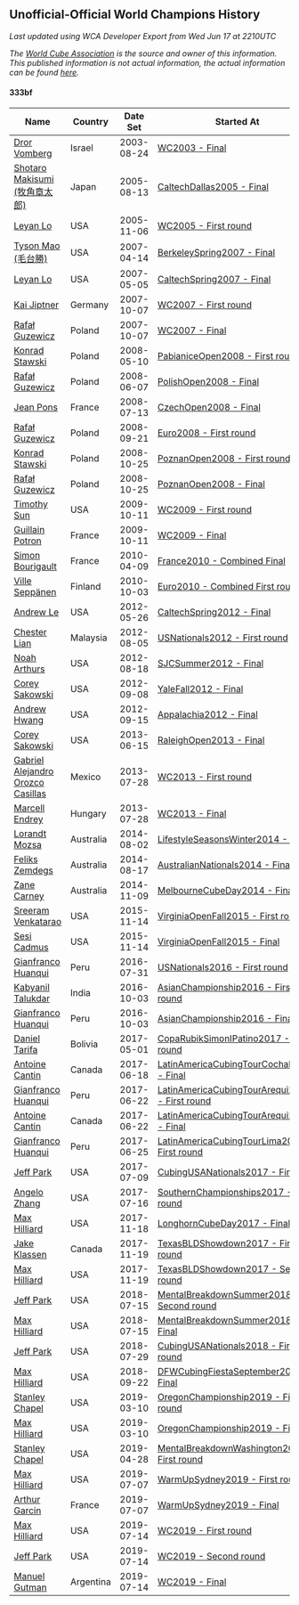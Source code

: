 ## Unofficial-Official World Champions History

*Last updated using WCA Developer Export from Wed Jun 17 at 2210UTC*

*The [World Cube Association](https://www.worldcubeassociation.org) is the source and owner of this information. This published information is not actual information, the actual information can be found [here](https://www.worldcubeassociation.org/results).*

#### 333bf

|Name|Country|Date Set|Started At|Ended At|Days Held|  
|--|--|--|--|--|--|  
|[Dror Vomberg](https://www.worldcubeassociation.org/persons/2003VOMB01)|Israel|2003-08-24|[WC2003 - Final](https://www.worldcubeassociation.org/competitions/WC2003/results/all#e333bf_f)|1 year after [Euro2004](https://www.worldcubeassociation.org/competitions/Euro2004/results/all#e333bf_f)|715|  
|[Shotaro Makisumi (牧角章太郎)](https://www.worldcubeassociation.org/persons/2003MAKI01)|Japan|2005-08-13|[CaltechDallas2005 - Final](https://www.worldcubeassociation.org/competitions/CaltechDallas2005/results/all#e333bf_f)|[WC2005 - First round](https://www.worldcubeassociation.org/competitions/WC2005/results/all#e333bf_1)|85|  
|[Leyan Lo](https://www.worldcubeassociation.org/persons/2004LOLE01)|USA|2005-11-06|[WC2005 - First round](https://www.worldcubeassociation.org/competitions/WC2005/results/all#e333bf_1)|[BerkeleySpring2007 - Final](https://www.worldcubeassociation.org/competitions/BerkeleySpring2007/results/all#e333bf_f)|524|  
|[Tyson Mao (毛台勝)](https://www.worldcubeassociation.org/persons/2004MAOT02)|USA|2007-04-14|[BerkeleySpring2007 - Final](https://www.worldcubeassociation.org/competitions/BerkeleySpring2007/results/all#e333bf_f)|[CaltechSpring2007 - Final](https://www.worldcubeassociation.org/competitions/CaltechSpring2007/results/all#e333bf_f)|21|  
|[Leyan Lo](https://www.worldcubeassociation.org/persons/2004LOLE01)|USA|2007-05-05|[CaltechSpring2007 - Final](https://www.worldcubeassociation.org/competitions/CaltechSpring2007/results/all#e333bf_f)|[WC2007 - First round](https://www.worldcubeassociation.org/competitions/WC2007/results/all#e333bf_1)|155|  
|[Kai Jiptner](https://www.worldcubeassociation.org/persons/2007JIPT01)|Germany|2007-10-07|[WC2007 - First round](https://www.worldcubeassociation.org/competitions/WC2007/results/all#e333bf_1)|[WC2007 - Final](https://www.worldcubeassociation.org/competitions/WC2007/results/all#e333bf_f)|0|  
|[Rafał Guzewicz](https://www.worldcubeassociation.org/persons/2006GUZE01)|Poland|2007-10-07|[WC2007 - Final](https://www.worldcubeassociation.org/competitions/WC2007/results/all#e333bf_f)|[PabianiceOpen2008 - First round](https://www.worldcubeassociation.org/competitions/PabianiceOpen2008/results/all#e333bf_1)|216|  
|[Konrad Stawski](https://www.worldcubeassociation.org/persons/2007STAW01)|Poland|2008-05-10|[PabianiceOpen2008 - First round](https://www.worldcubeassociation.org/competitions/PabianiceOpen2008/results/all#e333bf_1)|[PolishOpen2008 - Final](https://www.worldcubeassociation.org/competitions/PolishOpen2008/results/all#e333bf_f)|28|  
|[Rafał Guzewicz](https://www.worldcubeassociation.org/persons/2006GUZE01)|Poland|2008-06-07|[PolishOpen2008 - Final](https://www.worldcubeassociation.org/competitions/PolishOpen2008/results/all#e333bf_f)|[CzechOpen2008 - Final](https://www.worldcubeassociation.org/competitions/CzechOpen2008/results/all#e333bf_f)|36|  
|[Jean Pons](https://www.worldcubeassociation.org/persons/2004PONS01)|France|2008-07-13|[CzechOpen2008 - Final](https://www.worldcubeassociation.org/competitions/CzechOpen2008/results/all#e333bf_f)|[Euro2008 - First round](https://www.worldcubeassociation.org/competitions/Euro2008/results/all#e333bf_1)|70|  
|[Rafał Guzewicz](https://www.worldcubeassociation.org/persons/2006GUZE01)|Poland|2008-09-21|[Euro2008 - First round](https://www.worldcubeassociation.org/competitions/Euro2008/results/all#e333bf_1)|[PoznanOpen2008 - First round](https://www.worldcubeassociation.org/competitions/PoznanOpen2008/results/all#e333bf_1)|34|  
|[Konrad Stawski](https://www.worldcubeassociation.org/persons/2007STAW01)|Poland|2008-10-25|[PoznanOpen2008 - First round](https://www.worldcubeassociation.org/competitions/PoznanOpen2008/results/all#e333bf_1)|[PoznanOpen2008 - Final](https://www.worldcubeassociation.org/competitions/PoznanOpen2008/results/all#e333bf_f)|0|  
|[Rafał Guzewicz](https://www.worldcubeassociation.org/persons/2006GUZE01)|Poland|2008-10-25|[PoznanOpen2008 - Final](https://www.worldcubeassociation.org/competitions/PoznanOpen2008/results/all#e333bf_f)|[WC2009 - First round](https://www.worldcubeassociation.org/competitions/WC2009/results/all#e333bf_1)|351|  
|[Timothy Sun](https://www.worldcubeassociation.org/persons/2007SUNT01)|USA|2009-10-11|[WC2009 - First round](https://www.worldcubeassociation.org/competitions/WC2009/results/all#e333bf_1)|[WC2009 - Final](https://www.worldcubeassociation.org/competitions/WC2009/results/all#e333bf_f)|0|  
|[Guillain Potron](https://www.worldcubeassociation.org/persons/2008POTR01)|France|2009-10-11|[WC2009 - Final](https://www.worldcubeassociation.org/competitions/WC2009/results/all#e333bf_f)|[France2010 - Combined Final](https://www.worldcubeassociation.org/competitions/France2010/results/all#e333bf_c)|180|  
|[Simon Bourigault](https://www.worldcubeassociation.org/persons/2007BOUR01)|France|2010-04-09|[France2010 - Combined Final](https://www.worldcubeassociation.org/competitions/France2010/results/all#e333bf_c)|[Euro2010 - Combined First round](https://www.worldcubeassociation.org/competitions/Euro2010/results/all#e333bf_d)|177|  
|[Ville Seppänen](https://www.worldcubeassociation.org/persons/2008SEPP01)|Finland|2010-10-03|[Euro2010 - Combined First round](https://www.worldcubeassociation.org/competitions/Euro2010/results/all#e333bf_d)|1 year after [KirkkonummiOpen2011](https://www.worldcubeassociation.org/competitions/KirkkonummiOpen2011/results/all#e333bf_f)|596|  
|[Andrew Le](https://www.worldcubeassociation.org/persons/2009LEAN01)|USA|2012-05-26|[CaltechSpring2012 - Final](https://www.worldcubeassociation.org/competitions/CaltechSpring2012/results/all#e333bf_f)|[USNationals2012 - First round](https://www.worldcubeassociation.org/competitions/USNationals2012/results/all#e333bf_1)|71|  
|[Chester Lian](https://www.worldcubeassociation.org/persons/2009LIAN03)|Malaysia|2012-08-05|[USNationals2012 - First round](https://www.worldcubeassociation.org/competitions/USNationals2012/results/all#e333bf_1)|[SJCSummer2012 - Final](https://www.worldcubeassociation.org/competitions/SJCSummer2012/results/all#e333bf_f)|13|  
|[Noah Arthurs](https://www.worldcubeassociation.org/persons/2012ARTH01)|USA|2012-08-18|[SJCSummer2012 - Final](https://www.worldcubeassociation.org/competitions/SJCSummer2012/results/all#e333bf_f)|[YaleFall2012 - Final](https://www.worldcubeassociation.org/competitions/YaleFall2012/results/all#e333bf_f)|21|  
|[Corey Sakowski](https://www.worldcubeassociation.org/persons/2011SAKO01)|USA|2012-09-08|[YaleFall2012 - Final](https://www.worldcubeassociation.org/competitions/YaleFall2012/results/all#e333bf_f)|[Appalachia2012 - Final](https://www.worldcubeassociation.org/competitions/Appalachia2012/results/all#e333bf_f)|7|  
|[Andrew Hwang](https://www.worldcubeassociation.org/persons/2010HWAN02)|USA|2012-09-15|[Appalachia2012 - Final](https://www.worldcubeassociation.org/competitions/Appalachia2012/results/all#e333bf_f)|[RaleighOpen2013 - Final](https://www.worldcubeassociation.org/competitions/RaleighOpen2013/results/all#e333bf_f)|273|  
|[Corey Sakowski](https://www.worldcubeassociation.org/persons/2011SAKO01)|USA|2013-06-15|[RaleighOpen2013 - Final](https://www.worldcubeassociation.org/competitions/RaleighOpen2013/results/all#e333bf_f)|[WC2013 - First round](https://www.worldcubeassociation.org/competitions/WC2013/results/all#e333bf_1)|43|  
|[Gabriel Alejandro Orozco Casillas](https://www.worldcubeassociation.org/persons/2008CASI01)|Mexico|2013-07-28|[WC2013 - First round](https://www.worldcubeassociation.org/competitions/WC2013/results/all#e333bf_1)|[WC2013 - Final](https://www.worldcubeassociation.org/competitions/WC2013/results/all#e333bf_f)|0|  
|[Marcell Endrey](https://www.worldcubeassociation.org/persons/2007ENDR01)|Hungary|2013-07-28|[WC2013 - Final](https://www.worldcubeassociation.org/competitions/WC2013/results/all#e333bf_f)|1 year after [WC2013](https://www.worldcubeassociation.org/competitions/WC2013/results/all#e333bf_f)|365|  
|[Lorandt Mozsa](https://www.worldcubeassociation.org/persons/2014MOZS01)|Australia|2014-08-02|[LifestyleSeasonsWinter2014 - Final](https://www.worldcubeassociation.org/competitions/LifestyleSeasonsWinter2014/results/all#e333bf_f)|[AustralianNationals2014 - Final](https://www.worldcubeassociation.org/competitions/AustralianNationals2014/results/all#e333bf_f)|15|  
|[Feliks Zemdegs](https://www.worldcubeassociation.org/persons/2009ZEMD01)|Australia|2014-08-17|[AustralianNationals2014 - Final](https://www.worldcubeassociation.org/competitions/AustralianNationals2014/results/all#e333bf_f)|[MelbourneCubeDay2014 - Final](https://www.worldcubeassociation.org/competitions/MelbourneCubeDay2014/results/all#e333bf_f)|84|  
|[Zane Carney](https://www.worldcubeassociation.org/persons/2010CARN01)|Australia|2014-11-09|[MelbourneCubeDay2014 - Final](https://www.worldcubeassociation.org/competitions/MelbourneCubeDay2014/results/all#e333bf_f)|1 year after [MelbourneCubeDay2014](https://www.worldcubeassociation.org/competitions/MelbourneCubeDay2014/results/all#e333bf_f)|365|  
|[Sreeram Venkatarao](https://www.worldcubeassociation.org/persons/2008VENK01)|USA|2015-11-14|[VirginiaOpenFall2015 - First round](https://www.worldcubeassociation.org/competitions/VirginiaOpenFall2015/results/all#e333bf_1)|[VirginiaOpenFall2015 - Final](https://www.worldcubeassociation.org/competitions/VirginiaOpenFall2015/results/all#e333bf_f)|0|  
|[Sesi Cadmus](https://www.worldcubeassociation.org/persons/2009CADM01)|USA|2015-11-14|[VirginiaOpenFall2015 - Final](https://www.worldcubeassociation.org/competitions/VirginiaOpenFall2015/results/all#e333bf_f)|[USNationals2016 - First round](https://www.worldcubeassociation.org/competitions/USNationals2016/results/all#e333bf_1)|260|  
|[Gianfranco Huanqui](https://www.worldcubeassociation.org/persons/2013HUAN29)|Peru|2016-07-31|[USNationals2016 - First round](https://www.worldcubeassociation.org/competitions/USNationals2016/results/all#e333bf_1)|[AsianChampionship2016 - First round](https://www.worldcubeassociation.org/competitions/AsianChampionship2016/results/all#e333bf_1)|64|  
|[Kabyanil Talukdar](https://www.worldcubeassociation.org/persons/2013TALU01)|India|2016-10-03|[AsianChampionship2016 - First round](https://www.worldcubeassociation.org/competitions/AsianChampionship2016/results/all#e333bf_1)|[AsianChampionship2016 - Final](https://www.worldcubeassociation.org/competitions/AsianChampionship2016/results/all#e333bf_f)|0|  
|[Gianfranco Huanqui](https://www.worldcubeassociation.org/persons/2013HUAN29)|Peru|2016-10-03|[AsianChampionship2016 - Final](https://www.worldcubeassociation.org/competitions/AsianChampionship2016/results/all#e333bf_f)|[CopaRubikSimonIPatino2017 - First round](https://www.worldcubeassociation.org/competitions/CopaRubikSimonIPatino2017/results/all#e333bf_1)|210|  
|[Daniel Tarifa](https://www.worldcubeassociation.org/persons/2016TARI02)|Bolivia|2017-05-01|[CopaRubikSimonIPatino2017 - First round](https://www.worldcubeassociation.org/competitions/CopaRubikSimonIPatino2017/results/all#e333bf_1)|[LatinAmericaCubingTourCochab2017 - Final](https://www.worldcubeassociation.org/competitions/LatinAmericaCubingTourCochab2017/results/all#e333bf_f)|48|  
|[Antoine Cantin](https://www.worldcubeassociation.org/persons/2010CANT02)|Canada|2017-06-18|[LatinAmericaCubingTourCochab2017 - Final](https://www.worldcubeassociation.org/competitions/LatinAmericaCubingTourCochab2017/results/all#e333bf_f)|[LatinAmericaCubingTourArequi2017 - First round](https://www.worldcubeassociation.org/competitions/LatinAmericaCubingTourArequi2017/results/all#e333bf_1)|4|  
|[Gianfranco Huanqui](https://www.worldcubeassociation.org/persons/2013HUAN29)|Peru|2017-06-22|[LatinAmericaCubingTourArequi2017 - First round](https://www.worldcubeassociation.org/competitions/LatinAmericaCubingTourArequi2017/results/all#e333bf_1)|[LatinAmericaCubingTourArequi2017 - Final](https://www.worldcubeassociation.org/competitions/LatinAmericaCubingTourArequi2017/results/all#e333bf_f)|0|  
|[Antoine Cantin](https://www.worldcubeassociation.org/persons/2010CANT02)|Canada|2017-06-22|[LatinAmericaCubingTourArequi2017 - Final](https://www.worldcubeassociation.org/competitions/LatinAmericaCubingTourArequi2017/results/all#e333bf_f)|[LatinAmericaCubingTourLima2017 - First round](https://www.worldcubeassociation.org/competitions/LatinAmericaCubingTourLima2017/results/all#e333bf_1)|3|  
|[Gianfranco Huanqui](https://www.worldcubeassociation.org/persons/2013HUAN29)|Peru|2017-06-25|[LatinAmericaCubingTourLima2017 - First round](https://www.worldcubeassociation.org/competitions/LatinAmericaCubingTourLima2017/results/all#e333bf_1)|[CubingUSANationals2017 - Final](https://www.worldcubeassociation.org/competitions/CubingUSANationals2017/results/all#e333bf_f)|14|  
|[Jeff Park](https://www.worldcubeassociation.org/persons/2015PARK08)|USA|2017-07-09|[CubingUSANationals2017 - Final](https://www.worldcubeassociation.org/competitions/CubingUSANationals2017/results/all#e333bf_f)|[SouthernChampionships2017 - First round](https://www.worldcubeassociation.org/competitions/SouthernChampionships2017/results/all#e333bf_1)|7|  
|[Angelo Zhang](https://www.worldcubeassociation.org/persons/2014ZHAN01)|USA|2017-07-16|[SouthernChampionships2017 - First round](https://www.worldcubeassociation.org/competitions/SouthernChampionships2017/results/all#e333bf_1)|[LonghornCubeDay2017 - Final](https://www.worldcubeassociation.org/competitions/LonghornCubeDay2017/results/all#e333bf_f)|125|  
|[Max Hilliard](https://www.worldcubeassociation.org/persons/2015HILL09)|USA|2017-11-18|[LonghornCubeDay2017 - Final](https://www.worldcubeassociation.org/competitions/LonghornCubeDay2017/results/all#e333bf_f)|[TexasBLDShowdown2017 - First round](https://www.worldcubeassociation.org/competitions/TexasBLDShowdown2017/results/all#e333bf_1)|1|  
|[Jake Klassen](https://www.worldcubeassociation.org/persons/2016KLAS01)|Canada|2017-11-19|[TexasBLDShowdown2017 - First round](https://www.worldcubeassociation.org/competitions/TexasBLDShowdown2017/results/all#e333bf_1)|[TexasBLDShowdown2017 - Second round](https://www.worldcubeassociation.org/competitions/TexasBLDShowdown2017/results/all#e333bf_2)|0|  
|[Max Hilliard](https://www.worldcubeassociation.org/persons/2015HILL09)|USA|2017-11-19|[TexasBLDShowdown2017 - Second round](https://www.worldcubeassociation.org/competitions/TexasBLDShowdown2017/results/all#e333bf_2)|[MentalBreakdownSummer2018 - Second round](https://www.worldcubeassociation.org/competitions/MentalBreakdownSummer2018/results/all#e333bf_2)|238|  
|[Jeff Park](https://www.worldcubeassociation.org/persons/2015PARK08)|USA|2018-07-15|[MentalBreakdownSummer2018 - Second round](https://www.worldcubeassociation.org/competitions/MentalBreakdownSummer2018/results/all#e333bf_2)|[MentalBreakdownSummer2018 - Final](https://www.worldcubeassociation.org/competitions/MentalBreakdownSummer2018/results/all#e333bf_f)|0|  
|[Max Hilliard](https://www.worldcubeassociation.org/persons/2015HILL09)|USA|2018-07-15|[MentalBreakdownSummer2018 - Final](https://www.worldcubeassociation.org/competitions/MentalBreakdownSummer2018/results/all#e333bf_f)|[CubingUSANationals2018 - First round](https://www.worldcubeassociation.org/competitions/CubingUSANationals2018/results/all#e333bf_1)|14|  
|[Jeff Park](https://www.worldcubeassociation.org/persons/2015PARK08)|USA|2018-07-29|[CubingUSANationals2018 - First round](https://www.worldcubeassociation.org/competitions/CubingUSANationals2018/results/all#e333bf_1)|[DFWCubingFiestaSeptember2018 - Final](https://www.worldcubeassociation.org/competitions/DFWCubingFiestaSeptember2018/results/all#e333bf_f)|55|  
|[Max Hilliard](https://www.worldcubeassociation.org/persons/2015HILL09)|USA|2018-09-22|[DFWCubingFiestaSeptember2018 - Final](https://www.worldcubeassociation.org/competitions/DFWCubingFiestaSeptember2018/results/all#e333bf_f)|[OregonChampionship2019 - First round](https://www.worldcubeassociation.org/competitions/OregonChampionship2019/results/all#e333bf_1)|169|  
|[Stanley Chapel](https://www.worldcubeassociation.org/persons/2016CHAP04)|USA|2019-03-10|[OregonChampionship2019 - First round](https://www.worldcubeassociation.org/competitions/OregonChampionship2019/results/all#e333bf_1)|[OregonChampionship2019 - Final](https://www.worldcubeassociation.org/competitions/OregonChampionship2019/results/all#e333bf_f)|0|  
|[Max Hilliard](https://www.worldcubeassociation.org/persons/2015HILL09)|USA|2019-03-10|[OregonChampionship2019 - Final](https://www.worldcubeassociation.org/competitions/OregonChampionship2019/results/all#e333bf_f)|[MentalBreakdownWashington2019 - First round](https://www.worldcubeassociation.org/competitions/MentalBreakdownWashington2019/results/all#e333bf_1)|49|  
|[Stanley Chapel](https://www.worldcubeassociation.org/persons/2016CHAP04)|USA|2019-04-28|[MentalBreakdownWashington2019 - First round](https://www.worldcubeassociation.org/competitions/MentalBreakdownWashington2019/results/all#e333bf_1)|[WarmUpSydney2019 - First round](https://www.worldcubeassociation.org/competitions/WarmUpSydney2019/results/all#e333bf_1)|70|  
|[Max Hilliard](https://www.worldcubeassociation.org/persons/2015HILL09)|USA|2019-07-07|[WarmUpSydney2019 - First round](https://www.worldcubeassociation.org/competitions/WarmUpSydney2019/results/all#e333bf_1)|[WarmUpSydney2019 - Final](https://www.worldcubeassociation.org/competitions/WarmUpSydney2019/results/all#e333bf_f)|0|  
|[Arthur Garcin](https://www.worldcubeassociation.org/persons/2014GARC27)|France|2019-07-07|[WarmUpSydney2019 - Final](https://www.worldcubeassociation.org/competitions/WarmUpSydney2019/results/all#e333bf_f)|[WC2019 - First round](https://www.worldcubeassociation.org/competitions/WC2019/results/all#e333bf_1)|7|  
|[Max Hilliard](https://www.worldcubeassociation.org/persons/2015HILL09)|USA|2019-07-14|[WC2019 - First round](https://www.worldcubeassociation.org/competitions/WC2019/results/all#e333bf_1)|[WC2019 - Second round](https://www.worldcubeassociation.org/competitions/WC2019/results/all#e333bf_2)|0|  
|[Jeff Park](https://www.worldcubeassociation.org/persons/2015PARK08)|USA|2019-07-14|[WC2019 - Second round](https://www.worldcubeassociation.org/competitions/WC2019/results/all#e333bf_2)|[WC2019 - Final](https://www.worldcubeassociation.org/competitions/WC2019/results/all#e333bf_f)|0|  
|[Manuel Gutman](https://www.worldcubeassociation.org/persons/2017GUTM01)|Argentina|2019-07-14|[WC2019 - Final](https://www.worldcubeassociation.org/competitions/WC2019/results/all#e333bf_f)|Ongoing|340|  
